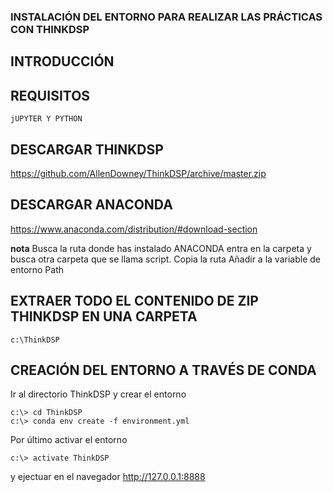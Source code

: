 ### INSTALACIÓN DEL ENTORNO PARA REALIZAR LAS PRÁCTICAS CON THINKDSP

## INTRODUCCIÓN

## REQUISITOS
    jUPYTER Y PYTHON

## DESCARGAR THINKDSP
https://github.com/AllenDowney/ThinkDSP/archive/master.zip

## DESCARGAR ANACONDA
https://www.anaconda.com/distribution/#download-section

**nota** Busca la ruta donde has instalado ANACONDA entra en la carpeta y busca otra carpeta que se llama script. Copia la ruta
Añadir a la variable de entorno Path

## EXTRAER TODO EL CONTENIDO DE ZIP THINKDSP EN UNA CARPETA
```
c:\ThinkDSP
```

## CREACIÓN DEL ENTORNO A TRAVÉS DE CONDA

Ir al directorio ThinkDSP y crear el entorno
```
c:\> cd ThinkDSP
c:\> conda env create -f environment.yml
```
Por último activar el entorno
```
c:\> activate ThinkDSP
```

y ejectuar en el navegador http://127.0.0.1:8888


